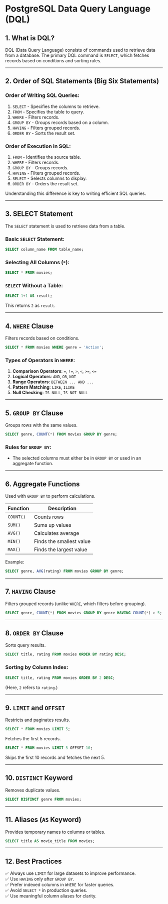 # PostgreSQL Data Query Language (DQL)

## 1. What is DQL?
DQL (Data Query Language) consists of commands used to retrieve data from a database. The primary DQL command is `SELECT`, which fetches records based on conditions and sorting rules.

---

## 2. Order of SQL Statements (Big Six Statements)
### **Order of Writing SQL Queries:**
1. `SELECT` - Specifies the columns to retrieve.
2. `FROM` - Specifies the table to query.
3. `WHERE` - Filters records.
4. `GROUP BY` - Groups records based on a column.
5. `HAVING` - Filters grouped records.
6. `ORDER BY` - Sorts the result set.

### **Order of Execution in SQL:**
1. `FROM` - Identifies the source table.
2. `WHERE` - Filters records.
3. `GROUP BY` - Groups records.
4. `HAVING` - Filters grouped records.
5. `SELECT` - Selects columns to display.
6. `ORDER BY` - Orders the result set.

Understanding this difference is key to writing efficient SQL queries.

---

## 3. SELECT Statement
The `SELECT` statement is used to retrieve data from a table.

### **Basic `SELECT` Statement:**
```sql
SELECT column_name FROM table_name;
```

### **Selecting All Columns (`*`):**
```sql
SELECT * FROM movies;
```

### **`SELECT` Without a Table:**
```sql
SELECT 1+1 AS result;
```
This returns `2` as `result`.

---

## 4. `WHERE` Clause
Filters records based on conditions.

```sql
SELECT * FROM movies WHERE genre = 'Action';
```

### **Types of Operators in `WHERE`:**
1. **Comparison Operators**: `=`, `!=`, `>`, `<`, `>=`, `<=`
2. **Logical Operators**: `AND`, `OR`, `NOT`
3. **Range Operators**: `BETWEEN ... AND ...`
4. **Pattern Matching**: `LIKE`, `ILIKE`
5. **Null Checking**: `IS NULL`, `IS NOT NULL`

---

## 5. `GROUP BY` Clause
Groups rows with the same values.

```sql
SELECT genre, COUNT(*) FROM movies GROUP BY genre;
```

### **Rules for `GROUP BY`:**
- The selected columns must either be in `GROUP BY` or used in an aggregate function.

---

## 6. Aggregate Functions
Used with `GROUP BY` to perform calculations.

| Function   | Description                         |
|------------|------------------------------------|
| `COUNT()`  | Counts rows                      |
| `SUM()`    | Sums up values                   |
| `AVG()`    | Calculates average               |
| `MIN()`    | Finds the smallest value         |
| `MAX()`    | Finds the largest value          |

Example:
```sql
SELECT genre, AVG(rating) FROM movies GROUP BY genre;
```

---

## 7. `HAVING` Clause
Filters grouped records (unlike `WHERE`, which filters before grouping).

```sql
SELECT genre, COUNT(*) FROM movies GROUP BY genre HAVING COUNT(*) > 5;
```

---

## 8. `ORDER BY` Clause
Sorts query results.

```sql
SELECT title, rating FROM movies ORDER BY rating DESC;
```

### **Sorting by Column Index:**
```sql
SELECT title, rating FROM movies ORDER BY 2 DESC;
```
(Here, `2` refers to `rating`.)

---

## 9. `LIMIT` and `OFFSET`
Restricts and paginates results.

```sql
SELECT * FROM movies LIMIT 5;
```
Fetches the first 5 records.

```sql
SELECT * FROM movies LIMIT 5 OFFSET 10;
```
Skips the first 10 records and fetches the next 5.

---

## 10. `DISTINCT` Keyword
Removes duplicate values.

```sql
SELECT DISTINCT genre FROM movies;
```

---

## 11. Aliases (`AS` Keyword)
Provides temporary names to columns or tables.

```sql
SELECT title AS movie_title FROM movies;
```

---

## 12. Best Practices
✅ Always use `LIMIT` for large datasets to improve performance.  
✅ Use `HAVING` only after `GROUP BY`.  
✅ Prefer indexed columns in `WHERE` for faster queries.  
✅ Avoid `SELECT *` in production queries.  
✅ Use meaningful column aliases for clarity.
